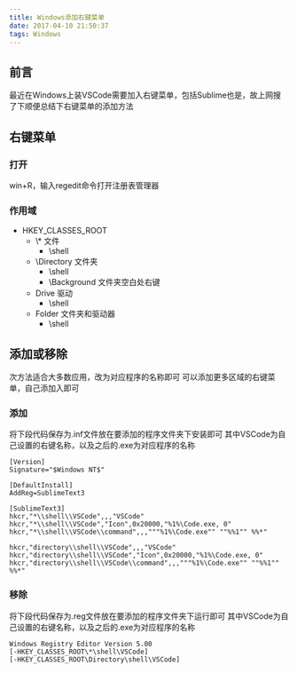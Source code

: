 ```yaml
---
title: Windows添加右键菜单
date: 2017-04-10 21:50:37
tags: Windows
---
```


## 前言
最近在Windows上装VSCode需要加入右键菜单，包括Sublime也是，故上网搜了下顺便总结下右键菜单的添加方法

## 右键菜单

### 打开
win+R，输入regedit命令打开注册表管理器

### 作用域
- HKEY_CLASSES_ROOT
    + \\\*
        文件
        * \shell
    + \Directory
        文件夹
        * \shell
        * \Background
            文件夹空白处右键
    + Drive
        驱动 
        * \shell
    + Folder
        文件夹和驱动器
        * \shell

## 添加或移除
次方法适合大多数应用，改为对应程序的名称即可
可以添加更多区域的右键菜单，自己添加入即可

### 添加
将下段代码保存为.inf文件放在要添加的程序文件夹下安装即可
其中VSCode为自己设置的右键名称，以及之后的.exe为对应程序的名称
```
[Version]
Signature="$Windows NT$"

[DefaultInstall]
AddReg=SublimeText3

[SublimeText3]
hkcr,"*\\shell\\VSCode",,,"VSCode"
hkcr,"*\\shell\\VSCode","Icon",0x20000,"%1%\Code.exe, 0"
hkcr,"*\\shell\\VSCode\\command",,,"""%1%\Code.exe"" ""%%1"" %%*"

hkcr,"directory\\shell\\VSCode",,,"VSCode"
hkcr,"directory\\shell\\VSCode","Icon",0x20000,"%1%\Code.exe, 0"
hkcr,"directory\\shell\\VSCode\\command",,,"""%1%\Code.exe"" ""%%1"" %%*"

```

### 移除
将下段代码保存为.reg文件放在要添加的程序文件夹下运行即可
其中VSCode为自己设置的右键名称，以及之后的.exe为对应程序的名称
```
Windows Registry Editor Version 5.00
[-HKEY_CLASSES_ROOT\*\shell\VSCode]
[-HKEY_CLASSES_ROOT\Directory\shell\VSCode]
```
